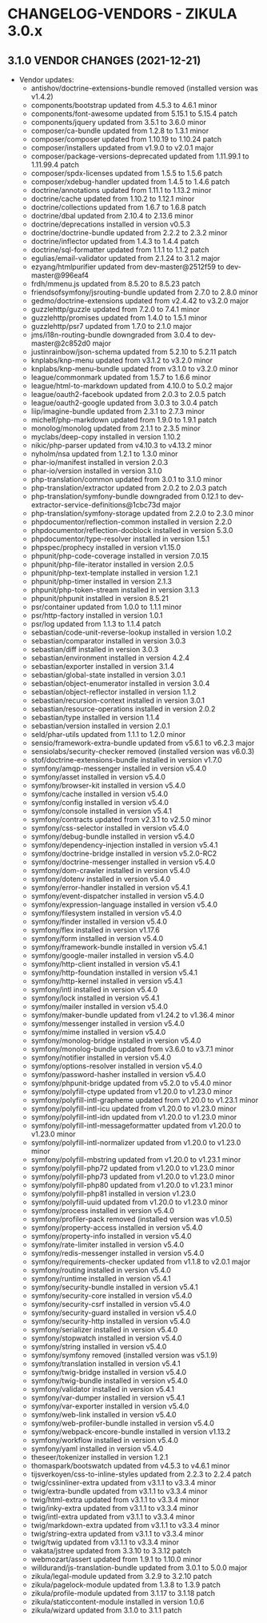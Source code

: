 # CHANGELOG-VENDORS - ZIKULA 3.0.x

## 3.1.0 VENDOR CHANGES (2021-12-21)

- Vendor updates:
  - antishov/doctrine-extensions-bundle removed (installed version was v1.4.2)
  - components/bootstrap updated from 4.5.3 to 4.6.1 minor
  - components/font-awesome updated from 5.15.1 to 5.15.4 patch
  - components/jquery updated from 3.5.1 to 3.6.0 minor
  - composer/ca-bundle updated from 1.2.8 to 1.3.1 minor
  - composer/composer updated from 1.10.19 to 1.10.24 patch
  - composer/installers updated from v1.9.0 to v2.0.1 major
  - composer/package-versions-deprecated updated from 1.11.99.1 to 1.11.99.4 patch
  - composer/spdx-licenses updated from 1.5.5 to 1.5.6 patch
  - composer/xdebug-handler updated from 1.4.5 to 1.4.6 patch
  - doctrine/annotations updated from 1.11.1 to 1.13.2 minor
  - doctrine/cache updated from 1.10.2 to 1.12.1 minor
  - doctrine/collections updated from 1.6.7 to 1.6.8 patch
  - doctrine/dbal updated from 2.10.4 to 2.13.6 minor
  - doctrine/deprecations installed in version v0.5.3
  - doctrine/doctrine-bundle updated from 2.2.2 to 2.3.2 minor
  - doctrine/inflector updated from 1.4.3 to 1.4.4 patch
  - doctrine/sql-formatter updated from 1.1.1 to 1.1.2 patch
  - egulias/email-validator updated from 2.1.24 to 3.1.2 major
  - ezyang/htmlpurifier updated from dev-master@2512f59 to dev-master@996eaf4
  - frdh/mmenu.js updated from 8.5.20 to 8.5.23 patch
  - friendsofsymfony/jsrouting-bundle updated from 2.7.0 to 2.8.0 minor
  - gedmo/doctrine-extensions updated from v2.4.42 to v3.2.0 major
  - guzzlehttp/guzzle updated from 7.2.0 to 7.4.1 minor
  - guzzlehttp/promises updated from 1.4.0 to 1.5.1 minor
  - guzzlehttp/psr7 updated from 1.7.0 to 2.1.0 major
  - jms/i18n-routing-bundle downgraded from 3.0.4 to dev-master@2c852d0 major
  - justinrainbow/json-schema updated from 5.2.10 to 5.2.11 patch
  - knplabs/knp-menu updated from v3.1.2 to v3.2.0 minor
  - knplabs/knp-menu-bundle updated from v3.1.0 to v3.2.0 minor
  - league/commonmark updated from 1.5.7 to 1.6.6 minor
  - league/html-to-markdown updated from 4.10.0 to 5.0.2 major
  - league/oauth2-facebook updated from 2.0.3 to 2.0.5 patch
  - league/oauth2-google updated from 3.0.3 to 3.0.4 patch
  - liip/imagine-bundle updated from 2.3.1 to 2.7.3 minor
  - michelf/php-markdown updated from 1.9.0 to 1.9.1 patch
  - monolog/monolog updated from 2.1.1 to 2.3.5 minor
  - myclabs/deep-copy installed in version 1.10.2
  - nikic/php-parser updated from v4.10.3 to v4.13.2 minor
  - nyholm/nsa updated from 1.2.1 to 1.3.0 minor
  - phar-io/manifest installed in version 2.0.3
  - phar-io/version installed in version 3.1.0
  - php-translation/common updated from 3.0.1 to 3.1.0 minor
  - php-translation/extractor updated from 2.0.2 to 2.0.3 patch
  - php-translation/symfony-bundle downgraded from 0.12.1 to dev-extractor-service-definitions@1cbc73d major
  - php-translation/symfony-storage updated from 2.2.0 to 2.3.0 minor
  - phpdocumentor/reflection-common installed in version 2.2.0
  - phpdocumentor/reflection-docblock installed in version 5.3.0
  - phpdocumentor/type-resolver installed in version 1.5.1
  - phpspec/prophecy installed in version v1.15.0
  - phpunit/php-code-coverage installed in version 7.0.15
  - phpunit/php-file-iterator installed in version 2.0.5
  - phpunit/php-text-template installed in version 1.2.1
  - phpunit/php-timer installed in version 2.1.3
  - phpunit/php-token-stream installed in version 3.1.3
  - phpunit/phpunit installed in version 8.5.21
  - psr/container updated from 1.0.0 to 1.1.1 minor
  - psr/http-factory installed in version 1.0.1
  - psr/log updated from 1.1.3 to 1.1.4 patch
  - sebastian/code-unit-reverse-lookup installed in version 1.0.2
  - sebastian/comparator installed in version 3.0.3
  - sebastian/diff installed in version 3.0.3
  - sebastian/environment installed in version 4.2.4
  - sebastian/exporter installed in version 3.1.4
  - sebastian/global-state installed in version 3.0.1
  - sebastian/object-enumerator installed in version 3.0.4
  - sebastian/object-reflector installed in version 1.1.2
  - sebastian/recursion-context installed in version 3.0.1
  - sebastian/resource-operations installed in version 2.0.2
  - sebastian/type installed in version 1.1.4
  - sebastian/version installed in version 2.0.1
  - seld/phar-utils updated from 1.1.1 to 1.2.0 minor
  - sensio/framework-extra-bundle updated from v5.6.1 to v6.2.3 major
  - sensiolabs/security-checker removed (installed version was v6.0.3)
  - stof/doctrine-extensions-bundle installed in version v1.7.0
  - symfony/amqp-messenger installed in version v5.4.0
  - symfony/asset installed in version v5.4.0
  - symfony/browser-kit installed in version v5.4.0
  - symfony/cache installed in version v5.4.0
  - symfony/config installed in version v5.4.0
  - symfony/console installed in version v5.4.1
  - symfony/contracts updated from v2.3.1 to v2.5.0 minor
  - symfony/css-selector installed in version v5.4.0
  - symfony/debug-bundle installed in version v5.4.0
  - symfony/dependency-injection installed in version v5.4.1
  - symfony/doctrine-bridge installed in version v5.2.0-RC2
  - symfony/doctrine-messenger installed in version v5.4.0
  - symfony/dom-crawler installed in version v5.4.0
  - symfony/dotenv installed in version v5.4.0
  - symfony/error-handler installed in version v5.4.1
  - symfony/event-dispatcher installed in version v5.4.0
  - symfony/expression-language installed in version v5.4.0
  - symfony/filesystem installed in version v5.4.0
  - symfony/finder installed in version v5.4.0
  - symfony/flex installed in version v1.17.6
  - symfony/form installed in version v5.4.0
  - symfony/framework-bundle installed in version v5.4.1
  - symfony/google-mailer installed in version v5.4.0
  - symfony/http-client installed in version v5.4.1
  - symfony/http-foundation installed in version v5.4.1
  - symfony/http-kernel installed in version v5.4.1
  - symfony/intl installed in version v5.4.0
  - symfony/lock installed in version v5.4.1
  - symfony/mailer installed in version v5.4.0
  - symfony/maker-bundle updated from v1.24.2 to v1.36.4 minor
  - symfony/messenger installed in version v5.4.0
  - symfony/mime installed in version v5.4.0
  - symfony/monolog-bridge installed in version v5.4.0
  - symfony/monolog-bundle updated from v3.6.0 to v3.7.1 minor
  - symfony/notifier installed in version v5.4.0
  - symfony/options-resolver installed in version v5.4.0
  - symfony/password-hasher installed in version v5.4.0
  - symfony/phpunit-bridge updated from v5.2.0 to v5.4.0 minor
  - symfony/polyfill-ctype updated from v1.20.0 to v1.23.0 minor
  - symfony/polyfill-intl-grapheme updated from v1.20.0 to v1.23.1 minor
  - symfony/polyfill-intl-icu updated from v1.20.0 to v1.23.0 minor
  - symfony/polyfill-intl-idn updated from v1.20.0 to v1.23.0 minor
  - symfony/polyfill-intl-messageformatter updated from v1.20.0 to v1.23.0 minor
  - symfony/polyfill-intl-normalizer updated from v1.20.0 to v1.23.0 minor
  - symfony/polyfill-mbstring updated from v1.20.0 to v1.23.1 minor
  - symfony/polyfill-php72 updated from v1.20.0 to v1.23.0 minor
  - symfony/polyfill-php73 updated from v1.20.0 to v1.23.0 minor
  - symfony/polyfill-php80 updated from v1.20.0 to v1.23.1 minor
  - symfony/polyfill-php81 installed in version v1.23.0
  - symfony/polyfill-uuid updated from v1.20.0 to v1.23.0 minor
  - symfony/process installed in version v5.4.0
  - symfony/profiler-pack removed (installed version was v1.0.5)
  - symfony/property-access installed in version v5.4.0
  - symfony/property-info installed in version v5.4.0
  - symfony/rate-limiter installed in version v5.4.0
  - symfony/redis-messenger installed in version v5.4.0
  - symfony/requirements-checker updated from v1.1.8 to v2.0.1 major
  - symfony/routing installed in version v5.4.0
  - symfony/runtime installed in version v5.4.1
  - symfony/security-bundle installed in version v5.4.1
  - symfony/security-core installed in version v5.4.0
  - symfony/security-csrf installed in version v5.4.0
  - symfony/security-guard installed in version v5.4.0
  - symfony/security-http installed in version v5.4.0
  - symfony/serializer installed in version v5.4.0
  - symfony/stopwatch installed in version v5.4.0
  - symfony/string installed in version v5.4.0
  - symfony/symfony removed (installed version was v5.1.9)
  - symfony/translation installed in version v5.4.1
  - symfony/twig-bridge installed in version v5.4.0
  - symfony/twig-bundle installed in version v5.4.0
  - symfony/validator installed in version v5.4.1
  - symfony/var-dumper installed in version v5.4.1
  - symfony/var-exporter installed in version v5.4.0
  - symfony/web-link installed in version v5.4.0
  - symfony/web-profiler-bundle installed in version v5.4.0
  - symfony/webpack-encore-bundle installed in version v1.13.2
  - symfony/workflow installed in version v5.4.0
  - symfony/yaml installed in version v5.4.0
  - theseer/tokenizer installed in version 1.2.1
  - thomaspark/bootswatch updated from v4.5.3 to v4.6.1 minor
  - tijsverkoyen/css-to-inline-styles updated from 2.2.3 to 2.2.4 patch
  - twig/cssinliner-extra updated from v3.1.1 to v3.3.4 minor
  - twig/extra-bundle updated from v3.1.1 to v3.3.4 minor
  - twig/html-extra updated from v3.1.1 to v3.3.4 minor
  - twig/inky-extra updated from v3.1.1 to v3.3.4 minor
  - twig/intl-extra updated from v3.1.1 to v3.3.4 minor
  - twig/markdown-extra updated from v3.1.1 to v3.3.4 minor
  - twig/string-extra updated from v3.1.1 to v3.3.4 minor
  - twig/twig updated from v3.1.1 to v3.3.4 minor
  - vakata/jstree updated from 3.3.10 to 3.3.12 patch
  - webmozart/assert updated from 1.9.1 to 1.10.0 minor
  - willdurand/js-translation-bundle updated from 3.0.1 to 5.0.0 major
  - zikula/legal-module updated from 3.2.9 to 3.2.10 patch
  - zikula/pagelock-module updated from 1.3.8 to 1.3.9 patch
  - zikula/profile-module updated from 3.1.17 to 3.1.18 patch
  - zikula/staticcontent-module installed in version 1.0.6
  - zikula/wizard updated from 3.1.0 to 3.1.1 patch

